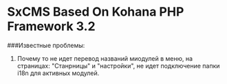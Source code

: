 # SxCMS Based On Kohana PHP Framework 3.2

###Известные проблемы:
 
1) Почему то не идет перевод названий миодулей в меню, на страницах: "Станрницы" и "настройки", не идет подключение папки i18n для активных модулей.
